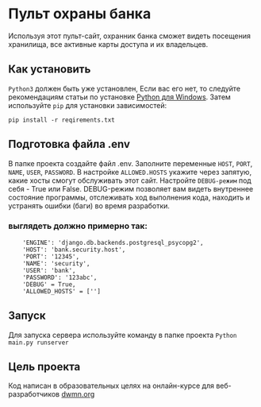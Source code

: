 # Пульт охраны банка

Используя этот пульт-сайт, охранник банка сможет видеть
посещения хранилища, все активные карты доступа и их
владельцев.

## Как установить
`Python3` должен быть уже установлен, Если вас его нет, то следуйте
рекомендациям статьи по установке [Python для Windows](https://skillbox.ru/media/code/kak_zapustit_python/). Затем используйте `pip` для установки зависимостей:

```pip install -r reqirements.txt```

## Подготовка файла .env

В папке проекта создайте файл .env. Заполните переменные
`HOST`, `PORT`, `NAME`, `USER`, `PASSWORD`. В настройке `ALLOWED.HOSTS`
укажите через запятую, какие хосты смогут обслуживать этот сайт.
Настройте `DEBUG-режим` под себя - True или False.
DEBUG-режим позволяет вам видеть внутреннее состояние программы, отслеживать ход выполнения кода, находить и устранять ошибки (баги) во время разработки.
### выглядеть должно примерно так:
```
    'ENGINE': 'django.db.backends.postgresql_psycopg2',
    'HOST': 'bank.security.host',
    'PORT': '12345',
    'NAME': 'security',
    'USER': 'bank',
    'PASSWORD': '123abc',
    'DEBUG' = True,
    'ALLOWED_HOSTS' = ['']
```
## Запуск
Для запуска сервера используйте команду в папке проекта
```Python main.py runserver```
## Цель проекта
Код написан в образовательных целях на онлайн-курсе для веб-разработчиков [dwmn.org](https://dvmn.org/)
